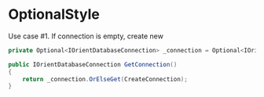 # OptionalStyle

Use case #1.
If connection is empty, create new
```csharp
private Optional<IOrientDatabaseConnection> _connection = Optional<IOrientDatabaseConnection>.Empty();

public IOrientDatabaseConnection GetConnection()
{
    return _connection.OrElseGet(CreateConnection);
}
```
